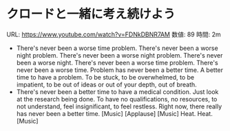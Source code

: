 # クロードと一緒に考え続けよう

URL: https://www.youtube.com/watch?v=FDNkDBNR7AM
数値: 89
時間: 2m

- There's never been a worse time problem. There's never been a worse night problem. There's never been a worse night problem. There's never been a worse night. There's never been a worse time problem. There's never been a worse time. Problem has never been a better time. A better time to have a problem. To be stuck, to be overwhelmed, to be impatient, to be out of ideas or out of your depth, out of breath.
- There's never been a better time to have a medical condition. Just look at the research being done. To have no qualifications, no resources, to not understand, feel insignificant, to feel restless. Right now, there really has never been a better time. [Music] [Applause] [Music] Heat. Heat. [Music]